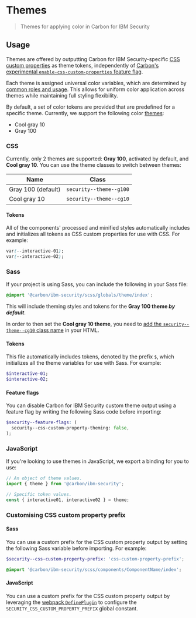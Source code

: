 # Themes

> Themes for applying color in Carbon for IBM Security

## Usage

Themes are offered by outputting Carbon for IBM Security-specific [CSS custom properties](https://developer.mozilla.org/en-US/docs/Web/CSS/--*) as theme tokens, independently of [Carbon's experimental `enable-css-custom-properties` feature flag](https://github.com/carbon-design-system/carbon/blob/master/packages/components/src/globals/scss/_feature-flags.scss).

Each theme is assigned universal color variables, which are determined by [common roles and usage](https://www.carbondesignsystem.com/guidelines/color/usage). This allows for uniform color application across themes while maintaining full styling flexibility.

By default, a set of color tokens are provided that are predefined for a specific theme. Currently, we support the following color [themes](themes.md):

- Cool gray 10
- Gray 100

### CSS

Currently, only 2 themes are supported: **Gray 100**, activated by default, and **Cool gray 10**. You can use the theme classes to switch between themes:

| Name               | Class                   |
| ------------------ | ----------------------- |
| Gray 100 (default) | `security--theme--g100` |
| Cool gray 10       | `security--theme--cg10` |

#### Tokens

All of the components' processed and minified styles automatically includes and initializes all tokens as CSS custom properties for use with CSS. For example:

```css
var(--interactive-01);
var(--interactive-02);
```

### Sass

If your project is using Sass, you can include the following in your Sass file:

```scss
@import '@carbon/ibm-security/scss/globals/theme/index';
```

This will include theming styles and tokens for the **Gray 100 theme _by default_**.

In order to then set the **Cool gray 10 theme**, you need to [add the `security--theme--cg10` class name](#css) in your HTML.

#### Tokens

This file automatically includes tokens, denoted by the prefix `$`, which initializes all the theme variables for use with Sass. For example:

```scss
$interactive-01;
$interactive-02;
```

#### Feature flags

You can disable Carbon for IBM Security custom theme output using a feature flag by writing the following Sass code before importing:

```scss
$security--feature-flags: (
  security--css-custom-property-theming: false,
);
```

### JavaScript

If you're looking to use themes in JavaScript, we export a binding for you to use:

```js
// An object of theme values.
import { theme } from '@carbon/ibm-security';

// Specific token values.
const { interactive01, interactive02 } = theme;
```

### Customising CSS custom property prefix

#### Sass

You can use a custom prefix for the CSS custom property output by setting the following Sass variable before importing. For example:

```scss
$security--css-custom-property-prefix: 'css-custom-property-prefix';

@import '@carbon/ibm-security/scss/components/ComponentName/index';
```

#### JavaScript

You can use a custom prefix for the CSS custom property output by leveraging the [webpack `DefinePlugin`](https://webpack.js.org/plugins/define-plugin) to configure the `SECURITY_CSS_CUSTOM_PROPERTY_PREFIX` global constant.
